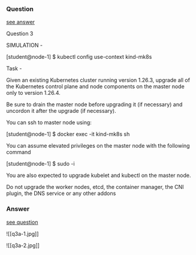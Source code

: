 ### Question

[see answer](#answer)

Question 3

SIMULATION -

[student@node-1] $ kubectl config use-context kind-mk8s

Task -

Given an existing Kubernetes cluster running version 1.26.3, upgrade all of the Kubernetes control plane and node components on the master node only to version 1.26.4.

Be sure to drain the master node before upgrading it (if necessary) and uncordon it after the upgrade (if necessary).

You can ssh to master node using:

[student@node-1] $ docker exec -it kind-mk8s sh

You can assume elevated privileges on the master node with the following command

[student@node-1] $ sudo -i

You are also expected to upgrade kubelet and kubectl on the master node.

Do not upgrade the worker nodes, etcd, the container manager, the CNI plugin, the DNS service or any other addons
























### Answer

[see question](#question)

![[q3a-1.jpg]]

![[q3a-2.jpg]]
